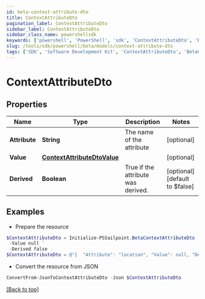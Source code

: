 ```yaml
---
id: beta-context-attribute-dto
title: ContextAttributeDto
pagination_label: ContextAttributeDto
sidebar_label: ContextAttributeDto
sidebar_class_name: powershellsdk
keywords: ['powershell', 'PowerShell', 'sdk', 'ContextAttributeDto', 'BetaContextAttributeDto'] 
slug: /tools/sdk/powershell/beta/models/context-attribute-dto
tags: ['SDK', 'Software Development Kit', 'ContextAttributeDto', 'BetaContextAttributeDto']
---
```



# ContextAttributeDto

## Properties

Name | Type | Description | Notes
------------ | ------------- | ------------- | -------------
**Attribute** | **String** | The name of the attribute | [optional] 
**Value** | [**ContextAttributeDtoValue**](context-attribute-dto-value) |  | [optional] 
**Derived** | **Boolean** | True if the attribute was derived. | [optional] [default to $false]

## Examples

- Prepare the resource
```powershell
$ContextAttributeDto = Initialize-PSSailpoint.BetaContextAttributeDto  -Attribute location `
 -Value null `
 -Derived false
$ContextAttributeDto = @"{  "Attribute": "location", "Value": null, "Derived": false }"@
```

- Convert the resource from JSON
```powershell
ConvertFrom-JsonToContextAttributeDto -Json $ContextAttributeDto
```


[[Back to top]](#) 

